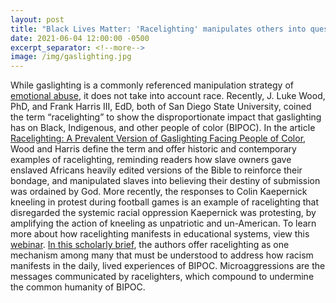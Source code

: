 ```yaml
---
layout: post
title: "Black Lives Matter: 'Racelighting' manipulates others into questioning their mistreatment"
date: 2021-06-04 12:00:00 -0500
excerpt_separator: <!--more-->
image: /img/gaslighting.jpg
---
```


While gaslighting is a commonly referenced manipulation strategy of [emotional abuse][emotional-abuse], it does not take into account race. Recently, J. Luke Wood, PhD, and Frank Harris III, EdD, both of San Diego State University, coined the term “racelighting” <!--more--> to show the disproportionate impact that gaslighting has on Black, Indigenous, and other people of color (BIPOC). In the article [Racelighting: A Prevalent Version of Gaslighting Facing People of Color][racelighting], Wood and Harris define the term and offer historic and contemporary examples of racelighting, reminding readers how slave owners gave enslaved Africans heavily edited versions of the Bible to reinforce their bondage, and manipulated slaves into believing their destiny of submission was ordained by God. More recently, the responses to Colin Kaepernick kneeling in protest during football games is an example of racelighting that disregarded the systemic racial oppression Kaepernick was protesting, by amplifying the action of kneeling as unpatriotic and un-American. To learn more about how racelighting manifests in educational systems, view this [webinar][webinar]. [In this scholarly brief][scholarly-brief], the authors offer racelighting as one mechanism among many that must be understood to address how racism manifests in the daily, lived experiences of BIPOC. Microaggressions are the messages communicated by racelighters, which compound to undermine the common humanity of BIPOC.

[emotional-abuse]: https://r20.rs6.net/tn.jsp?f=001MDnneKzPDlqleycFvGad9B39-drzy_OiOM_DtgUbZsoU1zGq-ODW8RP-pOgpYvFRN8P9eZ7FO0QcvNyzYZIhkEDaZpymkvqcLXODhD-up0BgdkMbuixChHGmqOEamygEJrqXKNze9-17dnvTaS6ngw==&c=X-CU-92ztdLDv_GFYUQ8Q2xWQy4Eg1vyWrQyn_YU_VONT2oJyTo07w==&ch=7hRJxo3f6-dBPRPOIoRvHU8F1bcS4eplTQ6bXwnj4U94bbM9_zpdBA==
[racelighting]: https://r20.rs6.net/tn.jsp?f=001MDnneKzPDlqleycFvGad9B39-drzy_OiOM_DtgUbZsoU1zGq-ODW8RP-pOgpYvFRsUH8xOYZyfk_J1-C-hle1HQkML3WRKy5p42L56GChRpBUtz_jqY6ioyr_IGFSBfQTaQ5GcWqAVdT5cCppgLH4eMPXkOPSJViCGsforrAllk2wMUKLhZaSA==&c=X-CU-92ztdLDv_GFYUQ8Q2xWQy4Eg1vyWrQyn_YU_VONT2oJyTo07w==&ch=7hRJxo3f6-dBPRPOIoRvHU8F1bcS4eplTQ6bXwnj4U94bbM9_zpdBA==
[webinar]: https://r20.rs6.net/tn.jsp?f=001MDnneKzPDlqleycFvGad9B39-drzy_OiOM_DtgUbZsoU1zGq-ODW8RP-pOgpYvFR9N8gHwPR49mbVkpeT5XJJSei3gzmGMrOOGY06iFjpdB9Tb8T--8wVkwT73u5E2FJrBoNMflGuNjkfaesjKCdpzKo-wwEq88E&c=X-CU-92ztdLDv_GFYUQ8Q2xWQy4Eg1vyWrQyn_YU_VONT2oJyTo07w==&ch=7hRJxo3f6-dBPRPOIoRvHU8F1bcS4eplTQ6bXwnj4U94bbM9_zpdBA==
[scholarly-brief]: https://r20.rs6.net/tn.jsp?f=001MDnneKzPDlqleycFvGad9B39-drzy_OiOM_DtgUbZsoU1zGq-ODW8RP-pOgpYvFRc06eqxWmAL0smNlAHt69CumuWXxt4oOGVgf_pwTRLWKXgdFPjSZB62B5NyF3_8-X-uD9Vn-b7UcaKuSWkNO6_boCB2mcq0g_77d-9fQNcF4=&c=X-CU-92ztdLDv_GFYUQ8Q2xWQy4Eg1vyWrQyn_YU_VONT2oJyTo07w==&ch=7hRJxo3f6-dBPRPOIoRvHU8F1bcS4eplTQ6bXwnj4U94bbM9_zpdBA==
